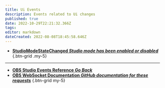 ```yaml
---
title: Ui Events
description: Events related to Ui changes
published: true
date: 2022-10-29T22:21:32.366Z
tags: 
editor: markdown
dateCreated: 2022-08-08T18:45:58.646Z
---
```


* [**StudioModeStateChanged *Studio mode has been enabled or disabled***](/Broadcasters/OBS/Events/Ui-Events/StudioModeStateChanged)
{.btn-grid .my-5}

---

- [<i class="mdi mdi-chevron-left"></i>**OBS Studio Events Reference *Go Back***](/Broadcasters/OBS/Events)
- [<i class="mdi mdi-github"></i> **OBS WebSocket Documentation *GitHub documentation for these requests***](https://github.com/obsproject/obs-websocket/blob/master/docs/generated/protocol.md#ui-events)
{.btn-grid my-5}